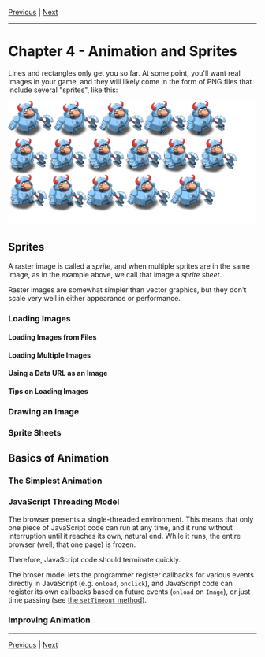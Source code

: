 [Previous](./Chapter3.md) | [Next](./Chapter5.md)

<hr>

# Chapter 4 - Animation and Sprites

Lines and rectangles only get you so far. At some point, you'll want real
images in your game, and they will likely come in the form of PNG files that
include several "sprites", like this:

![knight](../public/img/spritesheet.png)

## Sprites

A raster image is called a _sprite_, and when multiple sprites are in the same
image, as in the example above, we call that image a _sprite sheet_.

Raster images are somewhat simpler than vector graphics, but they don't scale
very well in either appearance or performance.

### Loading Images

#### Loading Images from Files

#### Loading Multiple Images

#### Using a Data URL as an Image

#### Tips on Loading Images

### Drawing an Image

### Sprite Sheets

## Basics of Animation

### The Simplest Animation

### JavaScript Threading Model

The browser presents a single-threaded environment. This means that only one
piece of JavaScript code can run at any time, and it runs without interruption
until it reaches its own, natural end. While it runs, the entire browser (well,
that one page) is frozen.

Therefore, JavaScript code should terminate quickly.

The broser model lets the programmer register callbacks for various events
directly in JavaScript (e.g. `onload`, `onclick`), and JavaScript code can
register its own callbacks based on future events (`onload` on `Image`), or
just time passing (see [the `setTimeout` method][setTimeout]).

[setTimeout]: https://developer.mozilla.org/en-US/docs/Web/API/Window/setTimeout

### Improving Animation

<hr>

[Previous](./Chapter3.md) | [Next](./Chapter5.md)
